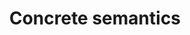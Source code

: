 ---
title: "Concrete semantics"
description: "..."
pubDate: "2025-06-11"
tags: ["lay", "computer science", "isabelle", "programming language theory", "plt", "Isabelle/HOL", "concrete semantics"]
draft: true
---